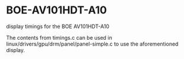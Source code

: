 # BOE-AV101HDT-A10
display timings for the BOE AV101HDT-A10


The contents from timings.c can be used in linux/drivers/gpu/drm/panel/panel-simple.c to use the aforementioned display.